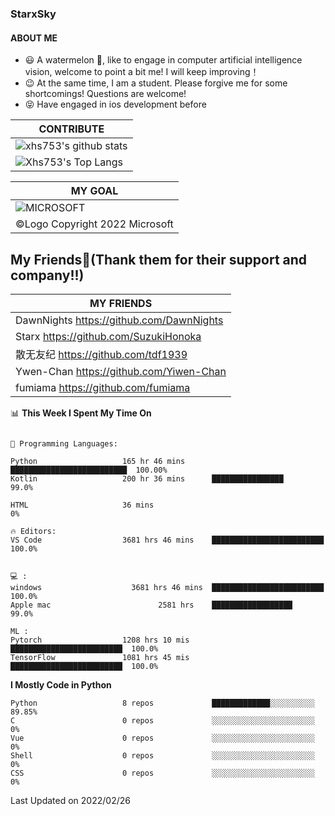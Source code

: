 ### StarxSky
#### ABOUT ME
- 😃 A watermelon 🍉, like to engage in 
computer artificial intelligence vision, 
welcome to point a bit me! 
I will keep improving！
- 😉 At the same time, I am a student. Please forgive me for some shortcomings! 
Questions are welcome!
- 😝 Have engaged in ios development before

|CONTRIBUTE
|-------------
|![xhs753's github stats](https://github-readme-stats.vercel.app/api?username=starxsky&show_icons=true&theme=radical&line_height=20)
|![Xhs753's Top Langs](https://github-readme-stats.vercel.app/api/top-langs/?username=starxsky&layout=compact&theme=radical&card_width=270) 




|MY GOAL
|------------------------------------------------------------------------|
|![MICROSOFT](https://avatars.githubusercontent.com/u/6154722?s=200&v=4) |
| ©Logo Copyright 2022 Microsoft                                         |


## My Friends🤗(Thank them for their support and company!!)
|MY FRIENDS
|-------------------------------------------|
| DawnNights https://github.com/DawnNights |
| Starx https://github.com/SuzukiHonoka
| 散无友纪 https://github.com/tdf1939
| Ywen-Chan https://github.com/Yiwen-Chan
| fumiama https://github.com/fumiama








<!--START_SECTION:waka-->
📊 **This Week I Spent My Time On** 

```text

💬 Programming Languages: 

Python                   165 hr 46 mins      ██████████████████████████  100.00% 
Kotlin                   200 hr 36 mins      ████████████████              99.0%

HTML                     36 mins                                              0%

🔥 Editors: 
VS Code                  3681 hrs 46 mins    █████████████████████████    100.0%


💻 : 
windows                    3681 hrs 46 mins  █████████████████████████    100.0%
Apple mac                        2581 hrs    ██████████████████            99.0%

ML :
Pytorch                  1208 hrs 10 mis      █████████████████████████  100.0%
TensorFlow               1081 hrs 45 mis      █████████████████████████  100.0%

```

**I Mostly Code in Python** 

```text
Python                   8 repos             █████████████░░░░░░░░░░  89.85% 
C                        0 repos             ░░░░░░░░░░░░░░░░░░░░░░░  0% 
Vue                      0 repos             ░░░░░░░░░░░░░░░░░░░░░░░  0% 
Shell                    0 repos             ░░░░░░░░░░░░░░░░░░░░░░░  0% 
CSS                      0 repos             ░░░░░░░░░░░░░░░░░░░░░░░  0%

```



 Last Updated on 2022/02/26
<!--END_SECTION:waka-->

